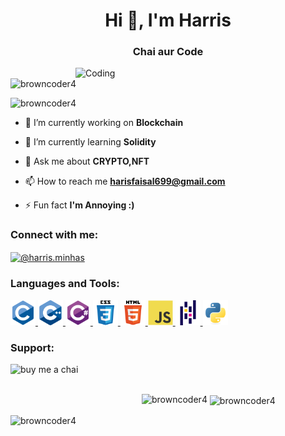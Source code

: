 <h1 align="center">Hi 👋, I'm Harris</h1>
<h3 align="center">Chai aur Code</h3>
<img align="right" alt="Coding" width="400" src="https://media.tenor.com/rePDfDWO3XoAAAAd/hacking.gif">
<p align="left"> <img src="https://komarev.com/ghpvc/?username=browncoder4&label=Profile%20views&color=0e75b6&style=flat" alt="browncoder4" /> </p>


<p align="left"> <img src="https://komarev.com/ghpvc/?username=browncoder4&label=Profile%20views&color=0e75b6&style=flat" alt="browncoder4" /> </p>

- 🔭 I’m currently working on **Blockchain**

- 🌱 I’m currently learning **Solidity**

- 💬 Ask me about **CRYPTO,NFT**

- 📫 How to reach me **harisfaisal699@gmail.com**

- ⚡ Fun fact **I'm Annoying :)**

<h3 align="left">Connect with me:</h3>
<p align="left">
<a href="https://instagram.com/@harris.minhas" target="blank"><img align="center" src="https://raw.githubusercontent.com/rahuldkjain/github-profile-readme-generator/master/src/images/icons/Social/instagram.svg" alt="@harris.minhas" height="30" width="40" /></a>
</p>

<h3 align="left">Languages and Tools:</h3>
<p align="left"> <a href="https://www.cprogramming.com/" target="_blank" rel="noreferrer"> <img src="https://raw.githubusercontent.com/devicons/devicon/master/icons/c/c-original.svg" alt="c" width="40" height="40"/> </a> <a href="https://www.w3schools.com/cpp/" target="_blank" rel="noreferrer"> <img src="https://raw.githubusercontent.com/devicons/devicon/master/icons/cplusplus/cplusplus-original.svg" alt="cplusplus" width="40" height="40"/> </a> <a href="https://www.w3schools.com/cs/" target="_blank" rel="noreferrer"> <img src="https://raw.githubusercontent.com/devicons/devicon/master/icons/csharp/csharp-original.svg" alt="csharp" width="40" height="40"/> </a> <a href="https://www.w3schools.com/css/" target="_blank" rel="noreferrer"> <img src="https://raw.githubusercontent.com/devicons/devicon/master/icons/css3/css3-original-wordmark.svg" alt="css3" width="40" height="40"/> </a> <a href="https://www.w3.org/html/" target="_blank" rel="noreferrer"> <img src="https://raw.githubusercontent.com/devicons/devicon/master/icons/html5/html5-original-wordmark.svg" alt="html5" width="40" height="40"/> </a> <a href="https://developer.mozilla.org/en-US/docs/Web/JavaScript" target="_blank" rel="noreferrer"> <img src="https://raw.githubusercontent.com/devicons/devicon/master/icons/javascript/javascript-original.svg" alt="javascript" width="40" height="40"/> </a> <a href="https://pandas.pydata.org/" target="_blank" rel="noreferrer"> <img src="https://raw.githubusercontent.com/devicons/devicon/2ae2a900d2f041da66e950e4d48052658d850630/icons/pandas/pandas-original.svg" alt="pandas" width="40" height="40"/> </a> <a href="https://www.python.org" target="_blank" rel="noreferrer"> <img src="https://raw.githubusercontent.com/devicons/devicon/master/icons/python/python-original.svg" alt="python" width="40" height="40"/> </a> </p>

<h3 align="left">Support:</h3>
<p><a href="https://www.buymeacoffee.com/buy me a chai "> <img align="left" src="https://cdn.buymeacoffee.com/buttons/v2/default-yellow.png" height="50" width="210" alt="buy me a chai " /></a></p><br><br>

<p><img align="left" src="https://github-readme-stats.vercel.app/api/top-langs?username=browncoder4&show_icons=true&locale=en&layout=compact" alt="browncoder4" /></p>

<p>&nbsp;<img align="center" src="https://github-readme-stats.vercel.app/api?username=browncoder4&show_icons=true&locale=en" alt="browncoder4" /></p>

<p><img align="center" src="https://github-readme-streak-stats.herokuapp.com/?user=browncoder4&" alt="browncoder4" /></p>

